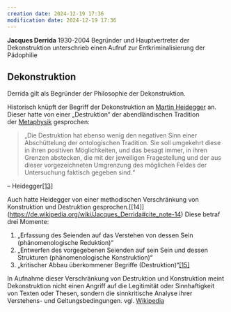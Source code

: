 ```yaml
---
creation date: 2024-12-19 17:36
modification date: 2024-12-19 17:36
---
```

**Jacques Derrida** 
1930-2004
Begründer und Hauptvertreter der Dekonstruktion
unterschrieb einen Aufruf zur Entkriminalisierung der Pädophilie 

## Dekonstruktion

Derrida gilt als Begründer der Philosophie der Dekonstruktion.

Historisch knüpft der Begriff der Dekonstruktion an [Martin Heidegger](https://de.wikipedia.org/wiki/Martin_Heidegger "Martin Heidegger") an. Dieser hatte von einer „Destruktion“ der abendländischen Tradition der [Metaphysik](https://de.wikipedia.org/wiki/Metaphysik "Metaphysik") gesprochen:

> „Die Destruktion hat ebenso wenig den negativen Sinn einer Abschüttelung der ontologischen Tradition. Sie soll umgekehrt diese in ihren positiven Möglichkeiten, und das besagt immer, in ihren Grenzen abstecken, die mit der jeweiligen Fragestellung und der aus dieser vorgezeichneten Umgrenzung des möglichen Feldes der Untersuchung faktisch gegeben sind.“

– Heidegger[[13]](https://de.wikipedia.org/wiki/Jacques_Derrida#cite_note-13)

Auch hatte Heidegger von einer methodischen Verschränkung von Konstruktion und Destruktion gesprochen.[[14]] (https://de.wikipedia.org/wiki/Jacques_Derrida#cite_note-14) Diese betraf drei Momente:

1. „Erfassung des Seienden auf das Verstehen von dessen Sein (phänomenologische Reduktion)“
2. „Entwerfen des vorgegebenen Seienden auf sein Sein und dessen Strukturen (phänomenologische Konstruktion)“
3. „kritischer Abbau überkommener Begriffe (Destruktion)“[[15]](https://de.wikipedia.org/wiki/Jacques_Derrida#cite_note-15)

In Aufnahme dieser Verschränkung von Destruktion und Konstruktion meint Dekonstruktion nicht einen Angriff auf die Legitimität oder Sinnhaftigkeit von Texten oder Thesen, sondern die sinnkritische Analyse ihrer Verstehens- und Geltungsbedingungen.
vgl. [Wikipedia](https://de.wikipedia.org/wiki/Jacques_Derrida)
